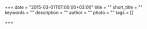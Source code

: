 +++
date = "2015-03-01T07:00:00+03:00"
title = ""
short_title = ""
keywords = ""
description = ""
author = ""
photo = ""
tags = []

+++